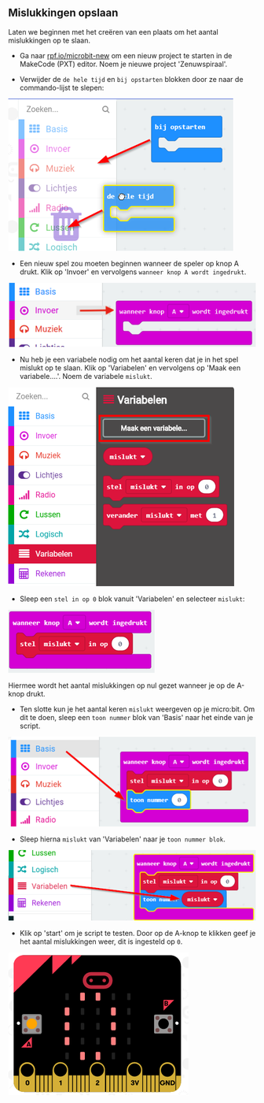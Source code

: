 ## Mislukkingen opslaan

Laten we beginnen met het creëren van een plaats om het aantal mislukkingen op te slaan.

+ Ga naar <a href="https://rpf.io/microbit-new" target="_blank">rpf.io/microbit-new</a> om een nieuw project te starten in de MakeCode (PXT) editor. Noem je nieuwe project 'Zenuwspiraal'.

+ Verwijder de `de hele tijd` en `bij opstarten` blokken door ze naar de commando-lijst te slepen:

![schermafbeelding](images/frustration-bin.png)

+ Een nieuw spel zou moeten beginnen wanneer de speler op knop A drukt. Klik op 'Invoer' en vervolgens `wanneer knop A wordt ingedrukt`.

![schermafbeelding](images/frustration-onPressA.png)

+ Nu heb je een variabele nodig om het aantal keren dat je in het spel mislukt op te slaan. Klik op 'Variabelen' en vervolgens op 'Maak een variabele....'. Noem de variabele `mislukt`.

![schermafbeelding](images/frustration-variable.png)

+ Sleep een `stel in op 0` blok vanuit 'Variabelen' en selecteer `mislukt`:

![schermafbeelding](images/frustration-fails.png)

Hiermee wordt het aantal mislukkingen op nul gezet wanneer je op de A-knop drukt.

+ Ten slotte kun je het aantal keren `mislukt` weergeven op je micro:bit. Om dit te doen, sleep een `toon nummer` blok van 'Basis' naar het einde van je script.

![schermafbeelding](images/frustration-show.png)

+ Sleep hierna `mislukt` van 'Variabelen' naar je `toon nummer blok`.

![schermafbeelding](images/frustration-show-fails.png)

+ Klik op 'start' om je script te testen. Door op de A-knop te klikken geef je het aantal mislukkingen weer, dit is ingesteld op `0`.

![schermafbeelding](images/frustration-fails-test.png)